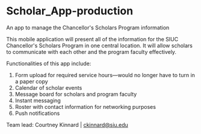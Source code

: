 # Scholar_App-production
An app to manage the Chancellor's Scholars Program information

This mobile application will present all of the information for the SIUC Chancellor's Scholars Program in one central location.
It will allow scholars to communicate with each other and the program faculty effectively. 

Functionalities of this app include:
1. Form upload for required service hours—would no longer have to turn in a paper copy
2. Calendar of scholar events 
3. Message board for scholars and program faculty
4. Instant messaging
5. Roster with contact information for networking purposes
6. Push notifications

Team lead: Courtney Kinnard | ckinnard@siu.edu
